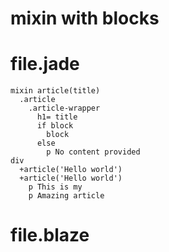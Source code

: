 # mixin with blocks

# file.jade
```jade
mixin article(title)
  .article
    .article-wrapper
      h1= title
      if block
        block
      else
        p No content provided
div
  +article('Hello world')
  +article('Hello world')
    p This is my
    p Amazing article
```

# file.blaze
```javascript
```
